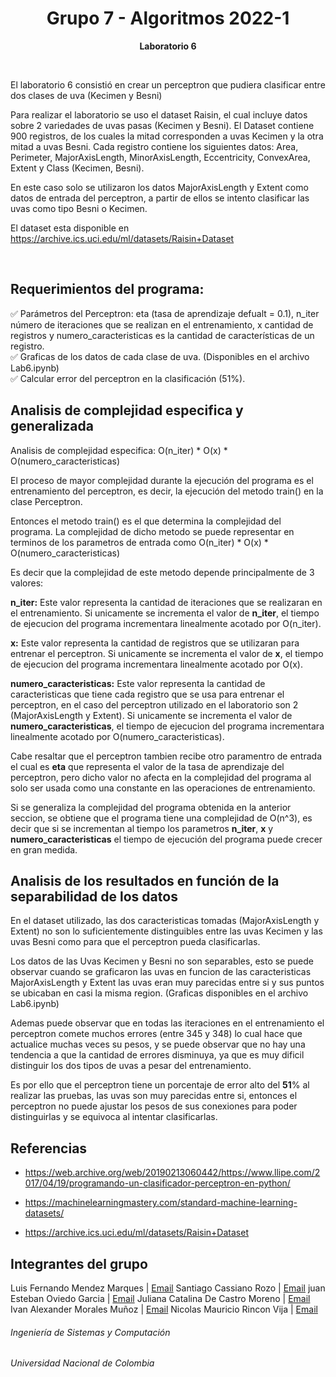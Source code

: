 <h1 align="center">Grupo 7 - Algoritmos 2022-1</h1>
<p align="center"><strong>Laboratorio 6</strong> </p>
<br>

<p>El laboratorio 6 consistió en crear un perceptron que pudiera clasificar entre dos clases de uva (Kecimen y Besni)</p>
<p>Para realizar el laboratorio se uso el dataset Raisin, el cual incluye datos sobre 2 variedades de uvas pasas (Kecimen y Besni). El Dataset contiene 900 registros, de los cuales la mitad corresponden a uvas Kecimen y la otra mitad a uvas Besni. Cada registro contiene los siguientes datos:
Area, Perimeter, MajorAxisLength, MinorAxisLength, Eccentricity, ConvexArea, Extent y Class (Kecimen, Besni).

En este caso solo se utilizaron los datos MajorAxisLength y Extent como datos de entrada del perceptron, a partir de ellos se intento clasificar las uvas como tipo Besni o Kecimen.

El dataset esta disponible en https://archive.ics.uci.edu/ml/datasets/Raisin+Dataset</p>
<br>
<p>
<h2>Requerimientos del programa:</h2>
✅ Parámetros del Perceptron: eta (tasa de aprendizaje defualt = 0.1), n_iter número de iteraciones que se realizan en el entrenamiento,
x cantidad de registros y numero_caracteristicas es la cantidad de características de un registro.<br>
✅ Graficas de los datos de cada clase de uva. (Disponibles en el archivo Lab6.ipynb)<br>
✅ Calcular error del perceptron en la clasificación (51%).<br>


<h2>Analisis de complejidad especifica y generalizada</h2>
<p> 
Analisis de complejidad especifica: O(n_iter) * O(x) * O(numero_caracteristicas)

El proceso de mayor complejidad durante la ejecución del programa es el entrenamiento del perceptron, es decir, la ejecución del metodo train() en la clase Perceptron.

Entonces el metodo train() es el que determina la complejidad del programa. La complejidad de dicho metodo se puede representar en terminos de los parametros de entrada como O(n_iter) * O(x) * O(numero_caracteristicas)

Es decir que la complejidad de este metodo depende principalmente de 3 valores:

**n_iter:** Este valor representa la cantidad de iteraciones que se realizaran en el entrenamiento. Si unicamente se incrementa el valor de **n_iter**, el tiempo de ejecucion del programa incrementara linealmente acotado por O(n_iter).

**x:** Este valor representa la cantidad de registros que se utilizaran para entrenar el perceptron. Si unicamente se incrementa el valor de **x**, el tiempo de ejecucion del programa incrementara linealmente acotado por O(x).

**numero_caracteristicas:** Este valor representa la cantidad de caracteristicas que tiene cada registro que se usa para entrenar el perceptron, en el caso del perceptron utilizado en el laboratorio son 2 (MajorAxisLength y Extent). Si unicamente se incrementa el valor de **numero_caracteristicas**, el tiempo de ejecucion del programa incrementara linealmente acotado por O(numero_caracteristicas).

Cabe resaltar que el perceptron tambien recibe otro paramentro de entrada el cual es **eta** que representa el valor de la tasa de aprendizaje del perceptron, pero dicho valor no afecta en la complejidad del programa al solo ser usada como una constante en las operaciones de entrenamiento.

Si se generaliza la complejidad del programa obtenida en la anterior seccion, se obtiene que el programa tiene una complejidad de O(n^3), es decir que si se incrementan al tiempo los parametros **n_iter**, **x** y **numero_caracteristicas** el tiempo de ejecución del programa puede crecer en gran medida.
</p>


<h2>Analisis de los resultados en función de la separabilidad de los datos</h2>
<p>
En el dataset utilizado, las dos caracteristicas tomadas (MajorAxisLength y Extent) no son lo suficientemente distinguibles entre las uvas Kecimen y las uvas Besni como para que el perceptron pueda clasificarlas. 

Los datos de las Uvas Kecimen y Besni no son separables, esto se puede observar cuando se graficaron las uvas en funcion de las caracteristicas MajorAxisLength y Extent las uvas eran muy parecidas entre si y sus puntos se ubicaban en casi la misma region. (Graficas disponibles en el archivo Lab6.ipynb)

Ademas puede observar que en todas las iteraciones en el entrenamiento el perceptron comete muchos errores (entre 345 y 348) lo cual hace que actualice muchas veces su pesos, y se puede observar que no hay una tendencia a que la cantidad de errores disminuya, ya que es muy dificil distinguir los dos tipos de uvas a pesar del entrenamiento.

Es por ello que el perceptron tiene un porcentaje de error alto del **51**% al realizar las pruebas, las uvas son muy parecidas entre si, entonces el perceptron no puede ajustar los pesos de sus conexiones para poder distinguirlas y se equivoca al intentar clasificarlas.
</p>

<h2>Referencias</h2>

*   https://web.archive.org/web/20190213060442/https://www.llipe.com/2017/04/19/programando-un-clasificador-perceptron-en-python/

*   https://machinelearningmastery.com/standard-machine-learning-datasets/

*   https://archive.ics.uci.edu/ml/datasets/Raisin+Dataset

<h2>Integrantes del grupo</h2>

Luis Fernando Mendez Marques | <a href = "mailto: lumendezm@unal.edu.co" target="_blank">Email</a>
Santiago Cassiano Rozo | <a href = "mailto: scassiano@unal.edu.co" target="_blank">Email</a>
juan Esteban Oviedo Garcia | <a href = "mailto: joviedog@unal.edu.co" target="_blank">Email</a>
Juliana Catalina De Castro Moreno | <a href = "mailto: jdec@unal.edu.co" target="_blank">Email</a>
Ivan Alexander Morales Muñoz | <a href = "mailto: imorales@unal.edu.co" target="_blank">Email</a>
Nicolas Mauricio Rincon Vija | <a href = "mailto: nrinconv@unal.edu.co" target="_blank">Email</a>

<h6>Ingeniería de Sistemas y Computación</h6>
<h6>Universidad Nacional de Colombia</h6>
